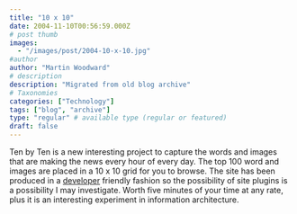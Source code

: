 ```yaml
---
title: "10 x 10"
date: 2004-11-10T00:56:59.000Z
# post thumb
images:
  - "/images/post/2004-10-x-10.jpg"
#author
author: "Martin Woodward"
# description
description: "Migrated from old blog archive"
# Taxonomies
categories: ["Technology"]
tags: ["blog", "archive"]
type: "regular" # available type (regular or featured)
draft: false
---
```


[](http://www.tenbyten.org/)Ten by Ten is a new interesting project to capture the words and images that are making the news every hour of every day.  The top 100 word and images are placed in a 10 x 10 grid for you to browse.  The site has been produced in a [developer](http://www.tenbyten.org/developers.html) friendly fashion so the possibility of site plugins is a possibility I may investigate.   Worth five minutes of your time at any rate, plus it is an interesting experiment in information architecture.